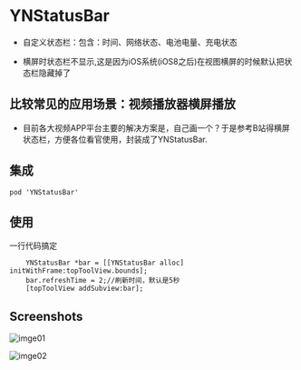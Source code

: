 # YNStatusBar

* 自定义状态栏：包含：时间、网络状态、电池电量、充电状态

* 横屏时状态栏不显示,这是因为iOS系统(iOS8之后)在视图横屏的时候默认把状态栏隐藏掉了

## 比较常见的应用场景：视频播放器横屏播放

* 目前各大视频APP平台主要的解决方案是，自己画一个？于是参考B站得横屏状态栏，方便各位看官使用，封装成了YNStatusBar.

## 集成

```
pod 'YNStatusBar'
```
## 使用

一行代码搞定

```
    YNStatusBar *bar = [[YNStatusBar alloc] initWithFrame:topToolView.bounds];
    bar.refreshTime = 2;//刷新时间，默认是5秒
    [topToolView addSubview:bar];
```

## Screenshots

![
imge01
](https://github.com/luyinuo/YNStatusBar/blob/master/demo_01.PNG)

![
imge02
](https://github.com/luyinuo/YNStatusBar/blob/master/demo_02.PNG)
